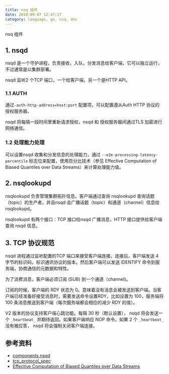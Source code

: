 ```yaml
---
title: nsq 组件
date: 2018-09-07 12:47:17
category: language, go, nsq, doc
---
```


nsq 组件

## 1. nsqd

nsqd 是一个守护进程，负责接收，入队，分发消息给客户端，它可以独立运行，不过通常是以集群部署。

nsqd 监听2 个TCP 端口，一个给客户端，另一个是HTTP API。

### 1.1 AUTH

通过`-auth-http-address=host:port` 配置项，可以配置遵从Auth HTTP 协议的授权服务器。

nsqd 将每隔一段时间里重新请求授权，nsqd 和 授权服务器间通过TLS 加密进行网络通信。


### 1.2 处理能力处理

可以设置nsqd 收集和分发信息的处理能力，通过 `--e2e-processing-latency-percentile` 标志位来配置，使用百分比技术（参见 Effective Computation of Biased Quantiles over Data Streams）来计算处理能力值。


## 2. nsqlookupd

nsqlookupd 负责管理集群拓扑信息。客户端通过查询 nsqlookupd 查询话题（topic）的生产者，并且nsqd 会广播话题（topic）和通道（channel）信息给nsqlookupd。

nsqlookupd 有两个接口：TCP 接口给nsqd 广播消息，HTTP 接口提供给客户端查询 nsqd 信息。


## 3. TCP 协议规范

nsqd 进程通过监听配置的TCP 端口来接受客户端连接。连接后，客户端发送 4 字节的标识码，标识通讯协议的版本。然后客户端可以发送 IDENTIFY 命令到服务端，协商通信的元数据和特性。

为了消费消息，客户端必须订阅 (SUB) 到一个通道（channel)。

订阅的时候，客户端的 RDY 状态为 0。意味着没有消息会被发送到客户端。当客户端已经准备好接受消息时，需要发送命令设置RDY，比如设置为 100，服务端将100 条消息推送到客户端（每次服务端都会相应的减少 RDY 的值）。

V2 版本的协议支持客户端心跳功能。每隔 30 秒（默认设置）， nsqd 将会发送一个 `_heartbeat_` 并期待返回。如果客户端响应 NOP 命令。如果 2 个 `_heartbeat_` 没有被应答， nsqd 将会强制关闭客户端连接。


## 参考资料

- [components nsqd](https://nsq.io/components/nsqd.html)
- [tcp_protocol_spec](https://nsq.io/clients/tcp_protocol_spec.html)
- [Effective Computation of Biased Quantiles over Data Streams](http://www.cs.rutgers.edu/~muthu/bquant.pdf)